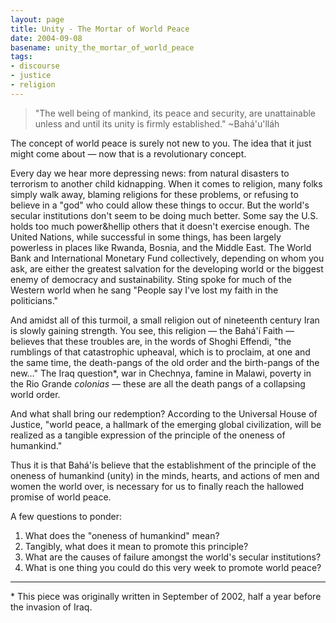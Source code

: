```yaml
---
layout: page
title: Unity - The Mortar of World Peace
date: 2004-09-08
basename: unity_the_mortar_of_world_peace
tags:
- discourse
- justice
- religion
---
```


> "The well being of mankind, its peace and security, are unattainable unless
> and until its unity is firmly established." ~Bah&aacute;'u'll&aacute;h

The concept of world peace is surely not new to you. The idea that it
just might come about &mdash; now that is a revolutionary concept.

<!-- truncate -->

Every day we hear more depressing news: from natural disasters to
terrorism to another child kidnapping. When it comes to religion, many
folks simply walk away, blaming religions for these problems, or refusing
to believe in a "god" who could allow these things to occur.
But the world's secular institutions don't seem to be doing much
better. Some say the U.S. holds too much power&hellip others that it doesn't
exercise enough. The United Nations, while successful in some things, has
been largely powerless in places like Rwanda, Bosnia, and the Middle
East. The World Bank and International Monetary Fund collectively,
depending on whom you ask, are either the greatest salvation for the
developing world or the biggest enemy of democracy and sustainability. Sting spoke for much
of the Western world when he sang "People say I've lost my
faith in the politicians."

And amidst all of this turmoil, a small religion out of nineteenth century Iran
is slowly gaining strength. You see, this religion &mdash; the
Bah&aacute;'&iacute; Faith &mdash;  believes that these troubles are, in the
words of Shoghi Effendi, "the rumblings of that catastrophic upheaval, which is
to proclaim, at one and the same time, the death-pangs of the old order and the
birth-pangs of the new&hellip;" The Iraq question*, war in Chechnya, famine in
Malawi, poverty in the Rio Grande _colonias_ &mdash;  these are all the death
pangs of a collapsing world order.

And what shall bring our redemption? According to the Universal House of
Justice, "world peace, a hallmark of the emerging global civilization, will be
realized as a tangible expression of the principle of the oneness of humankind."

Thus it is that Bah&aacute;'&iacute;s believe that the
establishment of the principle of the oneness of humankind (unity) in the
minds, hearts, and actions of men and women the world over, is necessary
for us to finally reach the hallowed promise of world peace.

A few questions to ponder:

1. What does the "oneness of humankind" mean?
1. Tangibly, what does it mean to promote this principle?
1. What are the causes of failure amongst the world's secular institutions?
1. What is one thing you could do this very week to promote world peace?

---

\* This piece was originally written in September of 2002, half a year before the invasion of Iraq.
